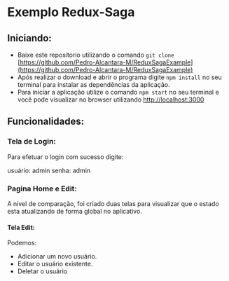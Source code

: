 # Exemplo Redux-Saga
## Iniciando:
 - Baixe este repositorio utilizando o comando `git clone` [https://github.com/Pedro-Alcantara-M/ReduxSagaExample](https://github.com/Pedro-Alcantara-M/ReduxSagaExample)
- Após realizar o download e abrir o programa digite `npm install` no seu terminal para instalar as dependências da aplicação.
- Para iniciar a aplicação utilize o comando `npm start` no seu terminal e você pode visualizar no browser utilizando [http://localhost:3000](http://localhost:3000)

## Funcionalidades:
### Tela de Login:
Para efetuar o login com sucesso digite:

usuário: admin
senha: admin

### Pagina Home e Edit:
A nível de comparação, foi criado duas telas para visualizar que o estado esta atualizando de forma global no aplicativo.

#### Tela Edit:
Podemos:
- Adicionar um novo usuário.
- Editar o usuário existente.
- Deletar o usuário